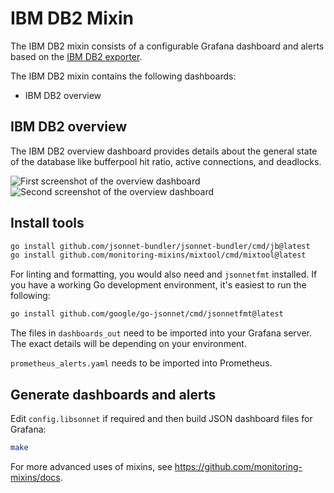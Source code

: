 # IBM DB2 Mixin

The IBM DB2 mixin consists of a configurable Grafana dashboard and alerts based on the [IBM DB2 exporter](../README.md).

The IBM DB2 mixin contains the following dashboards:

- IBM DB2 overview

## IBM DB2 overview
The IBM DB2 overview dashboard provides details about the general state of the database like bufferpool hit ratio, active connections, and deadlocks.

![First screenshot of the overview dashboard]()
![Second screenshot of the overview dashboard]()

## Install tools
```bash
go install github.com/jsonnet-bundler/jsonnet-bundler/cmd/jb@latest
go install github.com/monitoring-mixins/mixtool/cmd/mixtool@latest
```

For linting and formatting, you would also need and `jsonnetfmt` installed. If you
have a working Go development environment, it's easiest to run the following:

```bash
go install github.com/google/go-jsonnet/cmd/jsonnetfmt@latest
```

The files in `dashboards_out` need to be imported
into your Grafana server. The exact details will be depending on your environment.

`prometheus_alerts.yaml` needs to be imported into Prometheus.

## Generate dashboards and alerts

Edit `config.libsonnet` if required and then build JSON dashboard files for Grafana:

```bash
make
```

For more advanced uses of mixins, see
https://github.com/monitoring-mixins/docs.